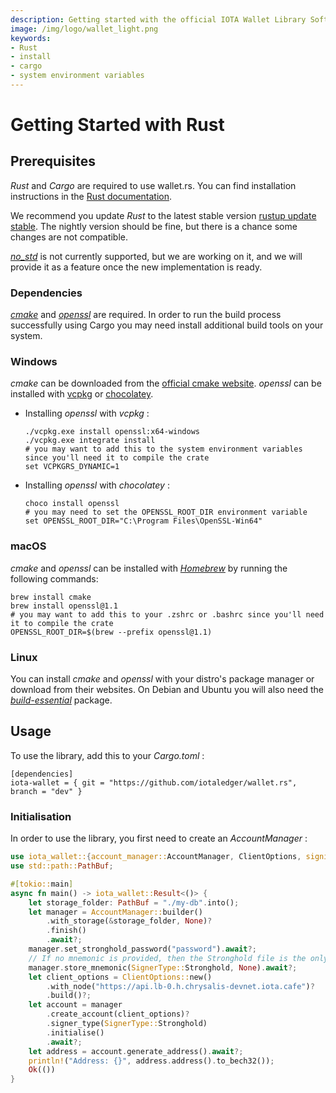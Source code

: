 ```yaml
---
description: Getting started with the official IOTA Wallet Library Software Rust library.
image: /img/logo/wallet_light.png
keywords:
- Rust
- install
- cargo
- system environment variables
---
```

# Getting Started with Rust

## Prerequisites

 _Rust_ and _Cargo_ are required to use wallet.rs. You can find installation instructions in the [Rust documentation](https://doc.rust-lang.org/cargo/getting-started/installation.html).

We recommend you update _Rust_ to the latest stable version [rustup update stable](https://github.com/rust-lang/rustup.rs#keeping-rust-up-to-date). The nightly version should be fine, but there is a chance some changes are not compatible.

 [_no_std_](https://docs.rust-embedded.org/book/intro/no-std.html) is not currently supported, but we are working on it, and we will provide it as a feature once the new implementation is ready.

### Dependencies

 [_cmake_](https://cmake.org/documentation/) and [_openssl_](https://www.openssl.org/docs/) are required. In order to run the build process successfully using Cargo you may need install additional build tools on your system. 

### Windows

 _cmake_ can be downloaded from the [official cmake website](https://cmake.org/download/).
 _openssl_ can be installed with [vcpkg](https://github.com/microsoft/vcpkg) or [chocolatey](https://chocolatey.org/).

- Installing _openssl_ with _vcpkg_ :

    ```
    ./vcpkg.exe install openssl:x64-windows
    ./vcpkg.exe integrate install
    # you may want to add this to the system environment variables since you'll need it to compile the crate
    set VCPKGRS_DYNAMIC=1
    ```

- Installing _openssl_ with _chocolatey_ :

    ```
    choco install openssl
    # you may need to set the OPENSSL_ROOT_DIR environment variable
    set OPENSSL_ROOT_DIR="C:\Program Files\OpenSSL-Win64"
    ```

### macOS

 _cmake_ and _openssl_ can be installed with [_Homebrew_](https://docs.brew.sh/) by running the following commands:

```
brew install cmake
brew install openssl@1.1
# you may want to add this to your .zshrc or .bashrc since you'll need it to compile the crate
OPENSSL_ROOT_DIR=$(brew --prefix openssl@1.1)
```

### Linux

You can install _cmake_ and _openssl_ with your distro's package manager or download from their websites. On Debian and Ubuntu you will also need the [_build-essential_](https://packages.debian.org/sid/build-essential) package.

## Usage

To use the library, add this to your _Cargo.toml_ :

```
[dependencies]
iota-wallet = { git = "https://github.com/iotaledger/wallet.rs", branch = "dev" }
```

### Initialisation

In order to use the library, you first need to create an _AccountManager_ :

```rust
use iota_wallet::{account_manager::AccountManager, ClientOptions, signing::SignerType};
use std::path::PathBuf;

#[tokio::main]
async fn main() -> iota_wallet::Result<()> {
    let storage_folder: PathBuf = "./my-db".into();
    let manager = AccountManager::builder()
        .with_storage(&storage_folder, None)?
        .finish()
        .await?;
    manager.set_stronghold_password("password").await?;
    // If no mnemonic is provided, then the Stronghold file is the only way for a backup
    manager.store_mnemonic(SignerType::Stronghold, None).await?;
    let client_options = ClientOptions::new()
        .with_node("https://api.lb-0.h.chrysalis-devnet.iota.cafe")?
        .build()?;
    let account = manager
        .create_account(client_options)?
        .signer_type(SignerType::Stronghold)
        .initialise()
        .await?;
    let address = account.generate_address().await?;
    println!("Address: {}", address.address().to_bech32());
    Ok(())
}
```
